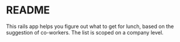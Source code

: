# README

This rails app helps you figure out what to get for lunch, based on the suggestion of co-workers.  The list is scoped on a company level.
